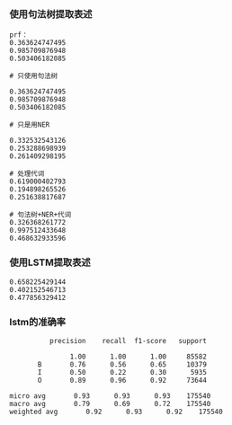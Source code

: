### 使用句法树提取表述

    prf：
    0.363624747495
    0.985709876948
    0.503406182085
    
    # 只使用句法树
    
    0.363624747495
    0.985709876948
    0.503406182085
    
    # 只是用NER
    
    0.332532543126
    0.253288698939
    0.261409298195
    
    # 处理代词
    0.619000402793
    0.194898265526
    0.251638817687
    
    # 句法树+NER+代词
    0.326368261772
    0.997512433648
    0.468632933596
    
### 使用LSTM提取表述

    0.658225429144
    0.402152546713
    0.477856329412      
    
   
### lstm的准确率

              precision    recall  f1-score   support

                   1.00      1.00      1.00     85582
           B       0.76      0.56      0.65     10379
           I       0.50      0.22      0.30      5935
           O       0.89      0.96      0.92     73644

    micro avg       0.93      0.93      0.93    175540
    macro avg       0.79      0.69      0.72    175540
    weighted avg       0.92      0.93      0.92    175540